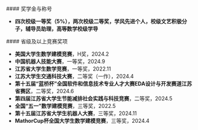 \#### 奖学金与称号

* <strong> 四次校级一等奖（5%），两次校级二等奖，学风先进个人，校级文艺积极分子，辅导员助理，高等数学校级学导</strong>

\#### 省级及以上竞赛奖项

* <strong> 美国大学生数学建模竞赛</strong>，H奖，2024.2
* <strong> 中国机器人技能大赛</strong>，一等奖，2024.9
* <strong> 江苏省大学生数学竞赛</strong>，一等奖，2022.11
* <strong> 江苏大学生交通科技大赛</strong>，二等奖（一作），2024.4
* <strong> 第十五届“蓝桥杯”全国软件和信息技术专业人才大赛EDA设计与开发赛道江苏省赛区</strong>，二等奖，2024.6
* <strong> 第四届江苏省大学生节能减排社会实践与科技竞赛</strong>，二等奖，2024.5
* <strong> 全国“五一”数学建模竞赛</strong>，三等奖，2022.5
* <strong> 第十五届江苏省大学生机器人大赛</strong>，三等奖，2024.11
* <strong> MathorCup杯全国大学生数学建模竞赛</strong>，三等奖，2024.4



